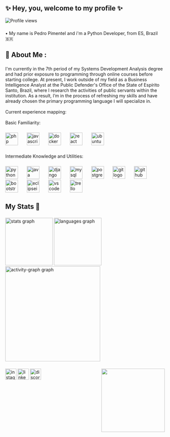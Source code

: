 <h2 align="left">✨ Hey, you, welcome to my profile ✨</h2>
<img src="https://komarev.com/ghpvc/?username=xPimentel&color=red" alt="Profile views" /> 

###

<p align="left">• My name is Pedro Pimentel and i'm a Python Developer, from ES, Brazil 🇧🇷</p>

###

<h2 align="left">🗿 About Me :</h2>



###

<p align="left">I'm currently in the 7th period of my Systems Development Analysis degree and had prior exposure to programming through online courses before starting college. At present, I work outside of my field as a Business Intelligence Analyst at the Public Defender's Office of the State of Espírito Santo, Brazil, where I research the activities of public servants within the institution. As a result, I’m in the process of refreshing my skills and have already chosen the primary programming language I will specialize in.<br><br>Current experience mapping:<br><br>Basic Familiarity:</p>

###

<div align="left">
  <img src="https://skillicons.dev/icons?i=php" height="40" alt="php logo"  />
  <img width="20" />
  <img src="https://skillicons.dev/icons?i=js" height="40" alt="javascript logo"  />
  <img width="20" />
  <img src="https://skillicons.dev/icons?i=docker" height="40" alt="docker logo"  />
  <img width="20" />
  <img src="https://skillicons.dev/icons?i=react" height="40" alt="react logo"  />
  <img width="20" />
  <img src="https://cdn.simpleicons.org/ubuntu/E95420" height="40" alt="ubuntu logo"  />
</div>

###

<p align="left">Intermediate Knowledge and Utilities:</p>

###


<div align="left">
  <img src="https://skillicons.dev/icons?i=py" height="40" alt="python logo"  />
  <img width="20" />
  <img src="https://skillicons.dev/icons?i=java" height="40" alt="java logo"  />
  <img width="20" />
  <img src="https://skillicons.dev/icons?i=django" height="40" alt="django logo"  />
  <img width="20" />
  <img src="https://skillicons.dev/icons?i=mysql" height="40" alt="mysql logo"  />
  <img width="20" />
  <img src="https://skillicons.dev/icons?i=postgres" height="40" alt="postgresql logo"  />
  <img width="20" />
  <img src="https://cdn.jsdelivr.net/gh/devicons/devicon/icons/git/git-original.svg" height="40" alt="git logo"  />
  <img width="20" />
  <img src="https://cdn.jsdelivr.net/gh/devicons/devicon/icons/github/github-original.svg" height="40" alt="github logo"  />
  <img width="20" />
  <img src="https://cdn.jsdelivr.net/gh/devicons/devicon/icons/bootstrap/bootstrap-original.svg" height="40" alt="bootstrap logo"  />
  <img width="20" />
  <img src="https://skillicons.dev/icons?i=eclipse" height="40" alt="eclipseide logo"  />
  <img width="20" />
  <img src="https://skillicons.dev/icons?i=vscode" height="40" alt="vscode logo"  />
  <img width="20" />
  <img src="https://cdn.simpleicons.org/trello/0052CC" height="40" alt="trello logo"  />
</div>

###

<h2 align="left">My Stats 🚀</h2>

###

<div align="left">
  <img src="https://github-readme-stats.vercel.app/api?username=xPimentel&hide_title=false&hide_rank=false&show_icons=true&include_all_commits=true&count_private=true&disable_animations=false&theme=dracula&locale=en&hide_border=false&order=1" height="150" alt="stats graph"  />
  <img src="https://github-readme-stats.vercel.app/api/top-langs?username=xPimentel&locale=en&hide_title=false&layout=compact&card_width=320&langs_count=5&theme=dracula&hide_border=false&order=2" height="150" alt="languages graph"  />
</div>
  <img src="https://github-readme-activity-graph.vercel.app/graph?username=xPimentel&radius=16&theme=dracula&area=true&order=5&hide_title=false&hide_border=true" height="300" alt="activity-graph graph"  />
</div>

###

<img align="right" height="200" src="https://i.giphy.com/media/v1.Y2lkPTc5MGI3NjExZ3Z6YWtwcHA1ZTVoOWx6b3BxZ3Z5ZzZ2MTNsampsZGQzeDkyOG14aCZlcD12MV9pbnRlcm5hbF9naWZfYnlfaWQmY3Q9Zw/1eEH7dQ2xwN95RwGQf/giphy.gif"  />

###

<div align="left">
  <img src="https://img.shields.io/static/v1?message=Instagram&logo=instagram&label=&color=E4405F&logoColor=white&labelColor=&style=for-the-badge" height="35" alt="instagram logo"  />
  <img src="https://img.shields.io/static/v1?message=LinkedIn&logo=linkedin&label=&color=0077B5&logoColor=white&labelColor=&style=for-the-badge" height="35" alt="linkedin logo"  />
  <img src="https://img.shields.io/static/v1?message=4908&logo=discord&label=PedroPimentel&color=FFFFFF&logoColor=white&labelColor=7289DA&style=for-the-badge" height="35" alt="discord logo"  />
</div>


